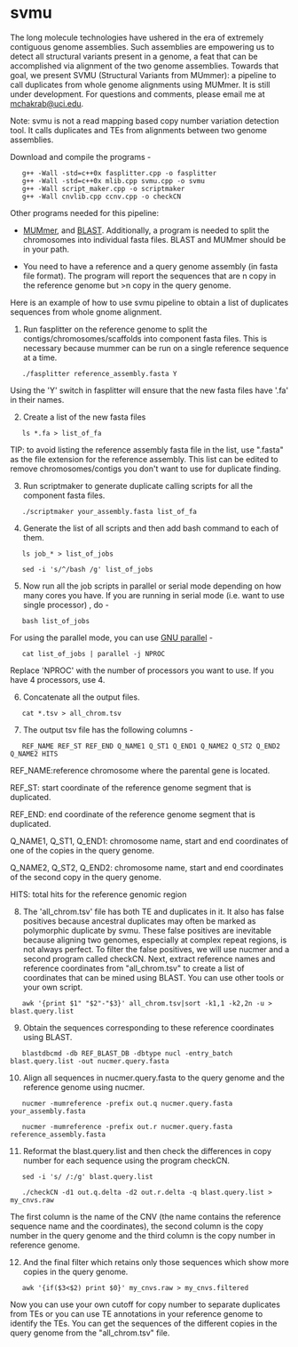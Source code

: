 # svmu

The long molecule technologies have ushered in the era of extremely contiguous genome assemblies. Such assemblies are empowering us to detect all structural variants present in a genome, a feat that can be accomplished via alignment of the two  genome assemblies. Towards that goal, we present SVMU (Structural Variants from MUmmer): a pipeline to call duplicates from whole genome alignments using MUMmer. It is still under development. For questions and comments, please email me at mchakrab@uci.edu. 

Note: svmu is not a read mapping based copy number variation detection tool. It calls duplicates and TEs from alignments between two genome assemblies.

Download and compile the programs -

 ```
 	g++ -Wall -std=c++0x fasplitter.cpp -o fasplitter
	g++ -Wall -std=c++0x mlib.cpp svmu.cpp -o svmu
	g++ -Wall script_maker.cpp -o scriptmaker
	g++ -Wall cnvlib.cpp ccnv.cpp -o checkCN
 ```

Other programs needed for this pipeline:

  * <a href="http://mummer.sourceforge.net/">MUMmer</a>,  and <a href="https://blast.ncbi.nlm.nih.gov/Blast.cgi?PAGE_TYPE=BlastDocs&DOC_TYPE=Download/"> BLAST</a>. Additionally, a program is needed to split the chromosomes into individual fasta files. BLAST and MUMmer should be in your path.

  * You need to have a reference and a query genome assembly (in fasta file format). The program will report the sequences that are n copy in the reference genome but >n copy in the query genome.

Here is an example of how to use svmu pipeline to obtain a list of duplicates sequences from whole gnome alignment.

1. Run fasplitter on the reference genome to split the contigs/chromosomes/scaffolds into component fasta files. This is necessary because mummer can be run on a single reference sequence at a time.

 ``` 
	./fasplitter reference_assembly.fasta Y
 ```
Using the 'Y' switch in fasplitter will ensure that the new fasta files have '.fa' in their names.

2. Create a list of the new fasta files

 ```
	ls *.fa > list_of_fa

 ```

  TIP: to avoid listing the reference assembly fasta file in the list, use ".fasta" as the file extension for the reference assembly. 
  This list can be edited to remove chromosomes/contigs you don't want to use for duplicate finding.
 
3. Run scriptmaker to generate duplicate calling scripts for all the component fasta files.

 ```   
	./scriptmaker your_assembly.fasta list_of_fa
 ```

4. Generate the list of all scripts and then add bash command to each of them.

 ```
	ls job_* > list_of_jobs

	sed -i 's/^/bash /g' list_of_jobs

 ```

5. Now run all the job scripts in parallel or serial mode depending on how many cores you have. If you are running in serial mode (i.e. want to use single processor) , do -

 ```
	bash list_of_jobs
 ```
 For using the parallel mode, you can use <a href="http://www.gnu.org/software/parallel/">GNU parallel</a> -

 ```
	cat list_of_jobs | parallel -j NPROC
 ```
 Replace 'NPROC' with the number of processors you want to use. If you have 4 processors, use 4.

6. Concatenate all the output files.

 ```
	cat *.tsv > all_chrom.tsv
 ```

7. The output tsv file has the following columns -
 
 ```
	REF_NAME REF_ST REF_END Q_NAME1 Q_ST1 Q_END1 Q_NAME2 Q_ST2 Q_END2 Q_NAME2 HITS
 ```
  REF_NAME:reference chromosome where the parental gene is located.

  REF_ST: start coordinate of the reference genome segment that is duplicated.

  REF_END: end coordinate of the reference genome segment that is duplicated.

  Q_NAME1, Q_ST1, Q_END1: chromosome name, start and end coordinates of one of the copies in the query genome. 

  Q_NAME2, Q_ST2, Q_END2: chromosome name, start and end coordinates of the second copy in the query genome.
  
  HITS: total hits for the reference genomic region
  

8. The 'all_chrom.tsv' file has both TE and duplicates in it. It also has false positives because ancestral duplicates may often be marked as polymorphic duplicate by svmu. These false positives are inevitable because aligning two genomes, especially at complex repeat regions, is not always perfect. To filter the false positives, we will use nucmer and a second program called checkCN. Next, extract reference names and reference coordinates from "all_chrom.tsv" to create a list of coordinates that can be mined using BLAST. You can use other tools or your own script.
 
 ```
	awk '{print $1" "$2"-"$3}' all_chrom.tsv|sort -k1,1 -k2,2n -u > blast.query.list
 ```

9. Obtain the sequences corresponding to these reference coordinates using BLAST.

 ```
	blastdbcmd -db REF_BLAST_DB -dbtype nucl -entry_batch blast.query.list -out nucmer.query.fasta
 ```
 
10. Align all sequences in nucmer.query.fasta to the query genome and the reference genome using nucmer.

 ```
	nucmer -mumreference -prefix out.q nucmer.query.fasta your_assembly.fasta
	
	nucmer -mumreference -prefix out.r nucmer.query.fasta reference_assembly.fasta
 ```

11. Reformat the blast.query.list and then check the differences in copy number for each sequence using the program checkCN.

 ```
	sed -i 's/ /:/g' blast.query.list
	
	./checkCN -d1 out.q.delta -d2 out.r.delta -q blast.query.list > my_cnvs.raw
 ```

 The first column is the name of the CNV (the name contains the reference sequence name and the coordinates), the second column is the copy number in the query genome and the third column is the copy number in reference genome.
 
12.  And the final filter which retains only those sequences which show more copies in the query genome.

 ```
	awk '{if($3<$2) print $0}' my_cnvs.raw > my_cnvs.filtered
 ```

Now you can use your own cutoff for copy number to separate  duplicates from TEs or you can use TE annotations in your reference genome to identify the TEs. You can get the sequences of the different copies in the query genome from the "all_chrom.tsv" file.
